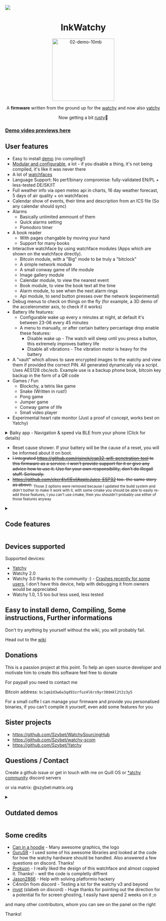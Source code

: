 [![](https://dcbadge.limes.pink/api/server/6PUmRXZRGD)](https://discord.gg/6PUmRXZRGD)

<h1 align="center">
  InkWatchy
</h1>

<p align="center">
<img src="https://github.com/user-attachments/assets/848177ae-2931-4a7a-bb6a-09255235c6c0" alt="02-demo-10mb" width=200px height=200px />
</p>
<p align="center">
A <b>firmware</b> written from the ground up for the <a href="https://watchy.sqfmi.com">watchy</a> and now also <a href="https://github.com/Szybet/Yatchy">yatchy</a>
</p>
<p align="center">
Now getting a bit <a href="https://github.com/Szybet/InkWatchy/tree/master/components/rusty/inkrusty">rusty</a>🦀
</p>
  
### [Demo video previews here](https://github.com/Szybet/InkWatchy/wiki/Demo-videos)
  
## User features
- Easy to install [demo](https://github.com/Szybet/InkWatchy/wiki/Trying-out-the-demo-firmware) (no compiling!)
- [Modular and configurable](https://github.com/Szybet/InkWatchy/blob/master/src/defines/templates/gifnoc-template.h), a lot - if you disable a thing, it's not being compiled, it's like it was never there
- A lot of [watchfaces](https://github.com/Szybet/InkWatchy/wiki/Watchfaces)
- Language Support: No perf/binary compromise: fully-validated EN/PL + less-tested DE/SK/IT
- Full weather info via open meteo api in charts, 16 day weather forecast, 5 days of air quality + on watchfaces
- Calendar show of events, their time and description from an ICS file (So any calendar should sync)
- Alarms
  - Basically unlimited ammount of them
  - Quick alarms setting
  - Pomodoro timer
- A book reader
   - With pages changable by moving your hand
   - Support for many books
- Interactive watchface by using watchface modules (Apps which are shown on the watchface directly).
    - Bitcoin module, with a "Big" mode to be truly a "bitclock"
    - A simple network module
    - A small conway game of life module
    - Image gallery module
    - Calendar module, to view the nearest event
    - Book module, to view the book text all the time
    - Alarm module, to see when the next alarm rings
    - Api module, to send button presses over the network (experimental)
- Debug menus to check on things on the fly (for example, a 3D demo of the accelerometer axis, to check if it works)
- Battery life features:
   - Configurable wake up every x minutes at night, at default it's between 23-06 every 45 minutes
   - A menu to manually, or after certain battery percantage drop enable these features:
      - Disable wake up - The watch will sleep until you press a button, this extremely improves battery life
      - Disable all vibrations - The vibration motor is heavy for the battery
- A "vault" which allows to save encrypted images to the watchy and view them if provided the correct PIN. All generated dynamically via a script. Uses AES128 cbc/ecb. Example use is a backup phone book, bitcoin key backup in the form of a QR code
- Games / Fun
   - Blockchy, a tetris like game
   - Snake (Written in rust!)
   - Pong game
   - Jumper game
   - Conway game of life
   - Small video player
- Experimental heart rate monitor (Just a proof of concept, works best on Yatchy)
<details> <summary>Baiky app - Navigation & speed via BLE from your phone (Click for details)</summary>

https://github.com/user-attachments/assets/3d48897d-3a77-451f-aa51-28c9be33d1fc

A weekend project and a weekend feature, so it looks like it looks, but works well and does the job, further notes:
- the app is not open source & available to the public (The InkWatchy side of code is) for the simple reason that BLE sucks and I don't feel like supporting every device out there, works for me. If you really want it, well:
  - **I won't help anyone with issues with the app, even if you get it by the ways below, you can report the issue, I may fix it, but I don't promise anything**
  - Yatchy owners can request it and I will share it, no questions asked
  - Discord server regulars, InkWatchy contributors too
  - Some donations (Not only to me, but to some nonprofit organisations too, specified when the topic appears)

</details>

- Reset cause shower. If your battery will be the cause of a reset, you will be informed about it on boot.
- ~~I integrated https://github.com/risinek/esp32-wifi-penetration-tool to this firmware as a service. I won't provide support for it or give any advice how to use it. Use for your own responsibility, don't do illegall stuff. Seriously.~~
- ~~https://github.com/ckcr4lyf/EvilAppleJuice-ESP32 too. the same story as above.~~ <sub>Those 2 options were removed because I updated the build system and didn't bother to make it work with it, with some cmake you should be able to easily re-add those features, I you can't use cmake, then you shouldn't probably use either of those features anyway</sub>

<details> 
<summary><h2>Code features</h2></summary>

This list is outdated ;)

It doesn't use the watchy sub-class but it uses the same libraries. With that in mind, those are further diffrences from other firmwares:
<sub>Every small text is a reason why I was mad enough to rewrite everything myself...</sub>
- Welcome to contributions!
- It's splitted into files and folders <sub>In my opinion a file that has 5k lines is heresy</sub>
- It's function - not object based for the reason above and to make it easier for beginners to use
- It uses free rtos tasks where needed
- All resources like images, fonts, books are converted into variables dynamically via scripts. Editing images, changing font spacing is just one click. <sub>I can't believe I was the first to make this that way</sub>
- The Ui is dynamically written. There are functions to do it eassly. Adding a new menu is just a few lines for example<sub>It's not just a collection of drawBitmap</sub>
- It has a "manager" and design for various apps to run eassly
- Has logs via serial. They can be disabled that they don't get compiled with changing one define - and the code doesn't look bad because it's a macro. Amazing <sub>Yea, this is a feature compared to other ones I have looked at</sub>
- Uses libraries instead of pure calls to NTP or open weather
- Many configurable values via defines in config.h
- Many debugging tools in config.h
- Most UI is rendered only when needed / values it's showing changed. Good for battery life
- <sub> Proper variable naming and camelCase everywhere</sub>
- LittleFS is used instead of NVS. Which means better code, logs in file system. Resources not uploaded on every program change. Awesome
- Various tasks which speed up the debugging / development process (`resources/tools/other/tasks`)

</details>

## Devices supported
Supported devices:
- [Yatchy](https://github.com/Szybet/Yatchy)
- Watchy 2.0
- Watchy 3.0 thanks to the community :) - [Crashes recently for some users](https://github.com/Szybet/InkWatchy/issues/63), I don't have this device, help with debugging it from owners would be appreciated
- Watchy 1.0, 1.5 too but less used, less tested

## Easy to install demo, Compiling, Some instructions, Further informations
Don't try anything by yourself without the wiki, you will probably fail.

Head out to the [wiki](https://github.com/Szybet/InkWatchy/wiki)

## Donations
This is a passion project at this point. To help an open source developer and motivate him to create this software feel free to donate

For paypall you need to contact me

Bitcoin address: `bc1qm2d3w6a3qd93zrfuz4l6rs9yr30dmkl2t2z3y5`

For a small coffe I can manage your firmware and provide you personalised binaries, if you can't compile it yourself, even add some features for you

## Sister projects
- https://github.com/Szybet/WatchySourcingHub
- https://github.com/Szybet/watchy-scom
- https://github.com/Szybet/Yatchy

## Questions / Contact
Create a github issue or get in touch with me on Quill OS or <a href="https://discord.gg/6PUmRXZRGD">*atchy community</a> discord servers

or via matrix: @szybet:matrix.org

<details>
<summary><h2>Outdated demos</h2></summary>
Speed is messed up because of recording.

### Demo of 1.0
https://github.com/user-attachments/assets/91d169da-298a-425a-859c-2c9bc7fb6cf7

### Demo of version 0.4
https://github.com/Szybet/InkWatchy/assets/53944559/0c85d516-ff50-4440-9351-32780107e998

### demo of version 0.1
https://www.youtube.com/watch?v=gFOCqalJidQ

</details>

## Some credits
- [Can in a hoodie](https://www.youtube.com/@cat_in_a_hoodie_27) - Many awesome graphics, the logo
- [GuruSR](https://github.com/GuruSR/Watchy_GSR) - I used some of his awesome libraries and looked at the code for how the watchy hardware should be handled. Also answered a few questions on discord. Thanks!
- [Prokuon](https://github.com/Prokuon/watchy-starfield/) - I really liked the design of this watchface and almost coppied it. Thanks! - well the code is completly diffrent
- [Jason2866](https://github.com/Jason2866) - Help with solving platformio hackery
- C4nn0n from discord - Testing a lot for the watchy v3 and beyond
- [invpt](https://github.com/invpt) (slabeb on discord) - Huge thanks for pointing out the direction for a potential fix for screen ghosting, I easily have spend 2 weeks on it ;o 

and many other contributors, whom you can see on the panel on the right

Thanks!

